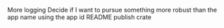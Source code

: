 More logging
Decide if I want to pursue something more robust than the app name using the app id
README
publish crate
